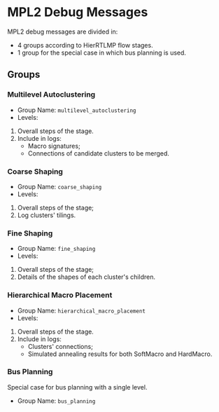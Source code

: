 # MPL2 Debug Messages

MPL2 debug messages are divided in:
- 4 groups according to HierRTLMP flow stages.
- 1 group for the special case in which bus planning is used.

## Groups

### Multilevel Autoclustering
- Group Name: `multilevel_autoclustering`
- Levels:
1. Overall steps of the stage.
2. Include in logs:
    * Macro signatures;
    * Connections of candidate clusters to be merged.

### Coarse Shaping
- Group Name: `coarse_shaping`
- Levels:
1. Overall steps of the stage;
2. Log clusters' tilings.

### Fine Shaping
- Group Name: `fine_shaping`
- Levels:
1. Overall steps of the stage;
2. Details of the shapes of each cluster's children.

### Hierarchical Macro Placement
- Group Name: `hierarchical_macro_placement`
- Levels:
1. Overall steps of the stage.
2. Include in logs:
    * Clusters' connections;
    * Simulated annealing results for both SoftMacro and HardMacro.

### Bus Planning
Special case for bus planning with a single level.
- Group Name: `bus_planning`
